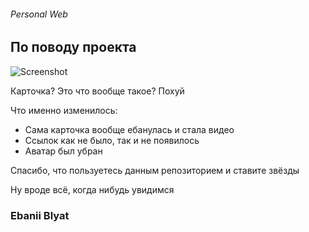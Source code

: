 ###### Personal Web

## По поводу проекта

![Screenshot](https://i.postimg.cc/kMSnwGKc/2021-11-04-115042.png)

Карточка? Это что вообще такое? Похуй

Что именно изменилось:
* Сама карточка вообще ебанулась и стала видео
* Ссылок как не было, так и не появилось
* Аватар был убран

Спасибо, что пользуетесь данным репозиторием и ставите звёзды

Ну вроде всё, когда нибудь увидимся

### Ebanii Blyat
